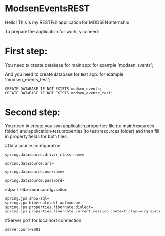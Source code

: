 # ModsenEventsREST
Hello! This is my RESTFull application for MODSEN internship

To prepare the application for work, you need:

# First step: 
You need to create database for main app: for example 'modsen_events';

And you need to create database for test app: for example 'modsen_events_test';

    CREATE DATABASE IF NOT EXISTS modsen_events;
    CREATE DATABASE IF NOT EXISTS modsen_events_test;
    
# Second step: 
You need to create you own application.properties file (to main/resources folder) and application-test.properties (to test/resources folder) and then fill in property fields for both files:


  #Data source configuration
  
    spring.datasource.driver-class-name=
    
    spring.datasource.url=
    
    spring.datasource.username=
    
    spring.datasource.password=
    
  
  #Jpa / Hibernate configuration
   
    spring.jpa.show-sql=
    spring.jpa.hibernate.ddl-auto=none
    spring.jpa.properties.hibernate.dialect=
    spring.jpa.properties.hibernate.current_session_context_class=org.springframework.orm.hibernate5.SpringSessionContext
   
  #Server port for localhost connection
  
    server.port=8081

  
  
